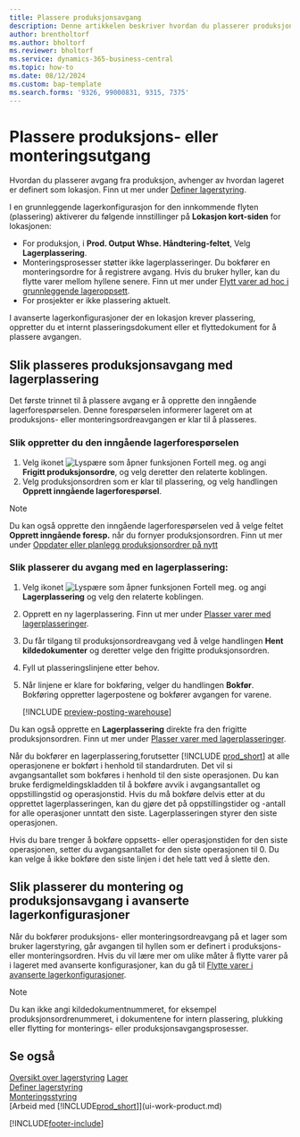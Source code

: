```yaml
---
title: Plassere produksjonsavgang
description: Denne artikkelen beskriver hvordan du plasserer produksjonsavgangen.
author: brentholtorf
ms.author: bholtorf
ms.reviewer: bholtorf
ms.service: dynamics-365-business-central
ms.topic: how-to
ms.date: 08/12/2024
ms.custom: bap-template
ms.search.forms: '9326, 99000831, 9315, 7375'
---
```

# Plassere produksjons- eller monteringsutgang

Hvordan du plasserer avgang fra produksjon, avhenger av hvordan lageret er definert som lokasjon. Finn ut mer under [Definer lagerstyring](warehouse-setup-warehouse.md).  

I en grunnleggende lagerkonfigurasjon for den innkommende flyten (plassering) aktiverer du følgende innstillinger på **Lokasjon kort-siden**  for lokasjonen:

* For produksjon, i **Prod. Output Whse. Håndtering-feltet**, Velg **Lagerplassering**.
* Monteringsprosesser støtter ikke lagerplasseringer. Du bokfører en monteringsordre for å registrere avgang. Hvis du bruker hyller, kan du flytte varer mellom hyllene senere. Finn ut mer under [Flytt varer ad hoc i grunnleggende lageroppsett](warehouse-how-to-move-items-ad-hoc-in-basic-warehousing.md).  
* For prosjekter er ikke plassering aktuelt.

I avanserte lagerkonfigurasjoner der en lokasjon krever plassering, oppretter du et internt plasseringsdokument eller et flyttedokument for å plassere avgangen.  

## Slik plasseres produksjonsavgang med lagerplassering

Det første trinnet til å plassere avgang er å opprette den inngående lagerforespørselen. Denne forespørselen informerer lageret om at produksjons- eller monteringsordreavgangen er klar til å plasseres.

### Slik oppretter du den inngående lagerforespørselen  

1. Velg ikonet ![Lyspære som åpner funksjonen Fortell meg.](media/ui-search/search_small.png "Fortell hva du vil gjøre") og angi **Frigitt produksjonsordre**, og velg deretter den relaterte koblingen.  
2. Velg produksjonsordren som er klar til plassering, og velg handlingen **Opprett inngående lagerforespørsel**.  

> [!NOTE]  
> Du kan også opprette den inngående lagerforespørselen ved å velge feltet **Opprett inngående foresp.** når du fornyer produksjonsordren. Finn ut mer under [Oppdater eller planlegg produksjonsordrer på nytt](production-how-to-replan-refresh-production-orders.md)  

### Slik plasserer du avgang med en lagerplassering:  

1. Velg ikonet ![Lyspære som åpner funksjonen Fortell meg.](media/ui-search/search_small.png "Fortell hva du vil gjøre") og angi **Lagerplassering** og velg den relaterte koblingen.  
2. Opprett en ny lagerplassering. Finn ut mer under [Plasser varer med lagerplasseringer](warehouse-how-to-put-items-away-with-inventory-put-aways.md).
3. Du får tilgang til produksjonsordreavgang ved å velge handlingen **Hent kildedokumenter** og deretter velge den frigitte produksjonsordren.  
4. Fyll ut plasseringslinjene etter behov.
5. Når linjene er klare for bokføring, velger du handlingen **Bokfør**. Bokføring oppretter lagerpostene og bokfører avgangen for varene.  

    [!INCLUDE [preview-posting-warehouse](includes/preview-posting-warehouse.md)]

Du kan også opprette en **Lagerplassering** direkte fra den frigitte produksjonsordren. Finn ut mer under [Plasser varer med lagerplasseringer](warehouse-how-to-put-items-away-with-inventory-put-aways.md).  

Når du bokfører en lagerplassering,forutsetter [!INCLUDE [prod_short](includes/prod_short.md)]  at alle operasjonene er bokført i henhold til standardruten. Det vil si avgangsantallet som bokføres i henhold til den siste operasjonen. Du kan bruke ferdigmeldingskladden til å bokføre avvik i avgangsantallet og oppstillingstid og operasjonstid. Hvis du må bokføre delvis etter at du opprettet lagerplasseringen, kan du gjøre det på oppstillingstider og -antall for alle operasjoner unntatt den siste. Lagerplasseringen styrer den siste operasjonen.  

Hvis du bare trenger å bokføre oppsetts- eller operasjonstiden for den siste operasjonen, setter du avgangsantallet for den siste operasjonen til 0. Du kan velge å ikke bokføre den siste linjen i det hele tatt ved å slette den.

## Slik plasserer du montering og produksjonsavgang i avanserte lagerkonfigurasjoner

Når du bokfører produksjons- eller monteringsordreavgang på et lager som bruker lagerstyring, går avgangen til hyllen som er definert i produksjons- eller monteringsordren. Hvis du vil lære mer om ulike måter å flytte varer på i lageret med avanserte konfigurasjoner, kan du gå til [Flytte varer i avanserte lagerkonfigurasjoner](warehouse-how-to-move-items-in-advanced-warehousing.md#to-move-items-with-the-warehouse-movement-worksheet).

> [!NOTE]  
> Du kan ikke angi kildedokumentnummeret, for eksempel produksjonsordrenummeret, i dokumentene for intern plassering, plukking eller flytting for monterings- eller produksjonsavgangsprosesser.  

## Se også  

[Oversikt over lagerstyring](design-details-warehouse-management.md)
[Lager](inventory-manage-inventory.md)  
[Definer lagerstyring](warehouse-setup-warehouse.md)  
[Monteringsstyring](assembly-assemble-items.md)  
[Arbeid med [!INCLUDE[prod_short](includes/prod_short.md)]](ui-work-product.md)

[!INCLUDE[footer-include](includes/footer-banner.md)]
